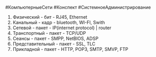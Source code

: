 #КомпьютерныеСети #Конспект #СистемноеАдминистрирование 
1. Физический - бит - RJ45, Ethernet
2. Канальный - кадр - bluetooth, WI-FI, Swith
3. Сетевой - пакет - IP(internet protocol) | router
4. Транспортный - пакет - TCP/UDP
5. Сеансы - пакет - SMPP, NetBIOS, ADSP
6. Представительный - пакет - SSL, TLC
7. Прикладной - пакет - HTTP, POP3, SMTP, SMVP, FTP

